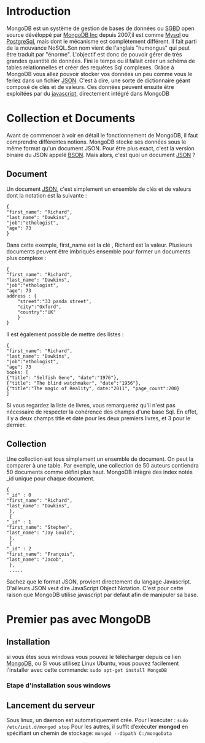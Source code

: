 # Introduction	
MongoDB est un système de gestion de bases de données ou [SGBD](https://sql.sh/sgbd) open source dévéloppé par [MongoDB Inc](https://www.mongodb.com/company) depuis 2007,il est comme [Mysql](https://www.mysql.com/fr/) ou [PostgreSql](https://www.postgresql.org/), mais dont le mécanisme est complètement différent.
Il fait parti de la mouvance NoSQL.Son nom vient de l'anglais "humongus" qui peut être traduit par "énorme". L'objectif est donc de pouvoir gérer de très grandes quantité de données.
Fini le temps ou il fallait créer un schéma de tables relationnelles et créer des requêtes Sql complexes. Grâce à MongoDB vous allez pouvoir stocker vos données un peu comme vous le feriez dans un fichier [JSON](https://fr.wikipedia.org/wiki/JavaScript_Object_Notation). C'est à dire, une sorte de dictionnaire géant composé de clés et de valeurs. Ces données peuvent ensuite être exploitées par du [javascript](http://glossaire.infowebmaster.fr/javascript/), directement intégré dans MongoDB  

# Collection et Documents
Avant de commencer à voir en détail le fonctionnement de MongoDB, il faut comprendre différentes notions. MongoDB stocke ses données sous le même format qu'un document JSON. Pour être plus exact, c'est la version binaire du JSON appelé [BSON](https://fr.wikipedia.org/wiki/BSON). Mais alors, c'est quoi un document [JSON](https://fr.wikipedia.org/wiki/JavaScript_Object_Notation) ?

## Document 
Un document [JSON](https://fr.wikipedia.org/wiki/JavaScript_Object_Notation), c'est simplement un ensemble de clés et de valeurs dont la notation est la suivante :
```
{
"first_name": "Richard",
"last_name": "Dawkins",
"job":"ethologist",
"age": 73
}
```
Dans cette exemple, first_name est la clé , Richard est la valeur.
Plusieurs documents peuvent être imbriqués ensemble pour former un documents plus complexe :
```
{
"first_name": "Richard",
"last_name": "Dawkins",
"job":"ethologist",
"age": 73   
address : {
    "street":"33 panda street",
    "city":"Oxford",
    "country":"UK"
    }
}
```
Il est également possible de mettre des listes :
```
{
"first_name": "Richard",
"last_name": "Dawkins",
"job":"ethologist",
"age": 73   
books: [
{"title": "Selfish Gene", "date":"1976"},
{"title": "The blind watchmaker", "date":"1956"},
{"title":"The magic of Reality", date:"2011", "page_count":200}
]
```
Si vous regardez la liste de livres, vous remarquerez qu'il n'est pas nécessaire de respecter la cohérence des champs d'une base Sql. En effet, il y a deux champs title et date pour les deux premiers livres, et 3 pour le dernier.


## Collection

Une collection est tous simplement un ensemble de document. On peut la comparer à une table. Par exemple, une collection de 50 auteurs contiendra 50 documents comme défini plus haut. MongoDB intègre des index notés _id unique pour chaque document.
```
{
"_id" : 0
"first_name": "Richard",
"last_name": "Dawkins",
 },
 {
"_id" : 1
"first_name": "Stephen",
"last_name": "Jay Gould",
 },
 {
"_id" : 2
"first_name": "François",
"last_name": "Jacob",
 },
 .....
 ```
Sachez que le format JSON, provient directement du langage Javascript. D'ailleurs JSON veut dire JavaScript Object Notation. C'est pour cette raison que MongoDB utilise javascript par defaut afin de manipuler sa base.

# Premier pas avec MongoDB
## Installation
si vous êtes sous windows vous pouvez le télécharger depuis ce lien [MongoDB](https://www.mongodb.com/download-center/community), ou
Si vous utilisez Linux Ubuntu, vous pouvez facilement l'installer avec cette commande: 
```sudo apt-get install MongoDB```

### Etape d'installation sous windows




## Lancement du serveur
Sous linux, un daemon est automatiquement crée. Pour l’exécuter :
```sudo /etc/init.d/mongod stop```
Pour les autres, il suffit d’exécuter __mongod__ en spécifiant un chemin de stockage:
```mongod --dbpath C:/mongoData```

